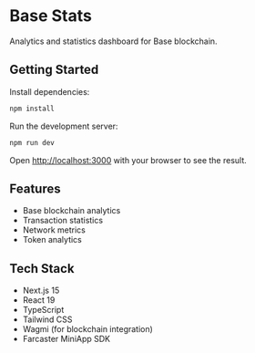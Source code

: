 # Base Stats

Analytics and statistics dashboard for Base blockchain.

## Getting Started

Install dependencies:

```bash
npm install
```

Run the development server:

```bash
npm run dev
```

Open [http://localhost:3000](http://localhost:3000) with your browser to see the result.

## Features

- Base blockchain analytics
- Transaction statistics
- Network metrics
- Token analytics

## Tech Stack

- Next.js 15
- React 19
- TypeScript
- Tailwind CSS
- Wagmi (for blockchain integration)
- Farcaster MiniApp SDK

